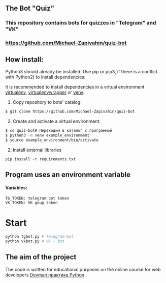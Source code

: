 ## The Bot "Quiz"

### This repository contains bots for quizzes in "Telegram" and "VK"

### https://github.com/Michael-Zapivahin/quiz-bot
 
## How install:

Python3 should already be installed. 
Use pip or pip3, if there is a conflict with Python2) to install dependencies:

It is recommended to install dependencies in a virtual environment [virtualenv](https://github.com/pypa/virtualenv), [virtualenvwrapper](https://pypi.python.org/pypi/virtualenvwrapper) 
or [venv](https://docs.python.org/3/library/venv.html).

1. Copy repository to bots' catalog:
```bash
$ git clone https://github.com/Michael-Zapivahin/quiz-bot
```

2. Create and activate a virtual environment:
```bash
$ cd quiz-bot# Переходим в каталог с программой
$ python3 -m venv example_environment 
$ source example_environment/bin/activate 
```
2. Install external libraries
```
pip install -r requirements.txt
```

## Program uses an environment variable

#### Variables:

```  
TG_TOKEN: telegram bot token
VK_TOKEN: VK goup token
```  
# Start

```python
python tgbot.py # Telegram-bot
python vkbot.py # VK - bot
```

## The aim of the project 
The code is written for educational purposes on the online course for web developers [Devman практика Python](https://dvmn.org/)